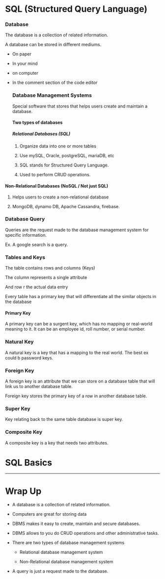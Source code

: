 # SQL (Structured Query Language)

### Database

The database is a collection of related information.

A database can be stored in different mediums.

- On paper
  
- In your mind
  
- on computer
  
- In the comment section of the code editor
  
  ### Database Management Systems
  
  Special software that stores that helps users create and maintain a database.
  
  #### Two types of databases
  
  ##### Relational Databases (SQL)
  
  1. Organize data into one or more tables
    
  2. Use mySQL, Oracle, postgreSQL, mariaDB, etc
    
  3. SQL stands for Structured Query Language.
    
  4. Used to perform CRUD operations.
    

#### Non-Relational Databases (NoSQL / Not just SQL)

1. Helps users to create a non-relational database
  
2. MongoDB, dynamo DB, Apache Cassandra, firebase.
  

### Database Query

Queries are the request made to the database management system for specific information.

Ex. A google search is a query.

### Tables and Keys

The table contains rows and columns (Keys)

The column represents a single attribute

And row r the actual data entry

Every table has a primary key that will differentiate all the similar objects in the database

#### Primary Key

A primary key can be a surgent key, which has no mapping or real-world meaning to it. It can be an employee id, roll number, or serial number.

### Natural Key

A natural key is a key that has a mapping to the real world. The best ex could b password keys.

### Foreign Key

A foreign key is an attribute that we can store on a database table that will link us to another database table.

Foreign key stores the primary key of a row in another database table.

### Super Key

Key relating back to the same table database is super key.

### Composite Key

A composite key is a key that needs two attributes.

# SQL Basics

---

# Wrap Up

- A database is a collection of related information.
  
- Computers are great for storing data
  
- DBMS makes it easy to create, maintain and secure databases.
  
- DBMS allows to you do CRUD operations and other administrative tasks.
  
- There are two types of database management systems
  
  - Relational database management system
    
  - Non-Relational database management system
    
- A query is just a request made to the database.
